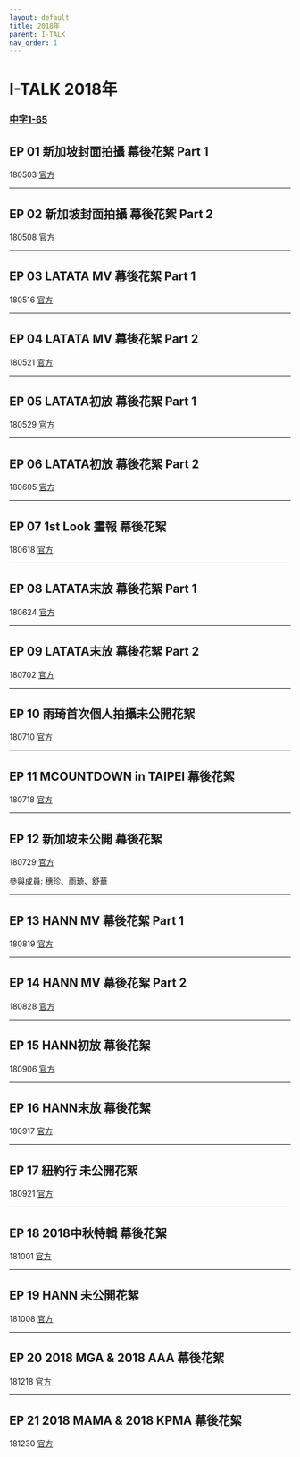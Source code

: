 ```yaml
---
layout: default
title: 2018年
parent: I-TALK
nav_order: 1
---
```


# I-TALK 2018年

### [中字1-65]()

## EP 01 新加坡封面拍攝 幕後花絮 Part 1

180503 [官方]()

---

## EP 02 新加坡封面拍攝 幕後花絮 Part 2

180508 [官方]()

---

## EP 03 LATATA MV 幕後花絮 Part 1

180516 [官方]()

---

## EP 04 LATATA MV 幕後花絮 Part 2

180521 [官方]()

---

## EP 05 LATATA初放 幕後花絮 Part 1

180529 [官方]()

---

## EP 06 LATATA初放 幕後花絮 Part 2

180605 [官方]()

---

## EP 07 1st Look 畫報 幕後花絮

180618 [官方]()

---

## EP 08 LATATA末放 幕後花絮 Part 1

180624 [官方]()

---

## EP 09 LATATA末放 幕後花絮 Part 2

180702 [官方]()

---

## EP 10 雨琦首次個人拍攝未公開花絮

180710 [官方]()

---

## EP 11 MCOUNTDOWN in TAIPEI 幕後花絮

180718 [官方]()

---

## EP 12 新加坡未公開 幕後花絮

180729 [官方]()

參與成員: 穗珍、雨琦、舒華

---

## EP 13 HANN MV 幕後花絮 Part 1

180819 [官方]()

---

## EP 14 HANN MV 幕後花絮 Part 2

180828 [官方]()

---

## EP 15 HANN初放 幕後花絮

180906 [官方]()

---

## EP 16 HANN末放 幕後花絮

180917 [官方]()

---

## EP 17 紐約行 未公開花絮

180921 [官方]()

---

## EP 18 2018中秋特輯 幕後花絮

181001 [官方]()

---

## EP 19 HANN 未公開花絮

181008 [官方]()

---

## EP 20 2018 MGA & 2018 AAA 幕後花絮

181218 [官方]()

---

## EP 21 2018 MAMA & 2018 KPMA 幕後花絮

181230 [官方]()
